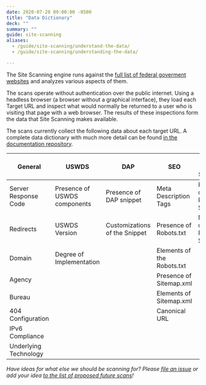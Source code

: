 ```yaml
---
date: 2020-07-28 09:00:00 -0500
title: "Data Dictionary"
deck: ""
summary: ""
guide: site-scanning
aliases:
  - /guide/site-scanning/understand-the-data/
  - /guide/site-scanning/understanding-the-data/

---
```


The Site Scanning engine runs against the [full list of federal goverment websites](https://github.com/GSA/federal-website-index) and analyzes various aspects of them.  

The scans operate without authentication over the public internet. Using a headless browser (a browser without a graphical interface), they load each Target URL and inspect what would normally be returned to a user who is visiting that page with a web browser.  The results of these inspections form the data that Site Scanning makes available. 

The scans currently collect the following data about each target URL.  A complete data dictionary with much more detail can be found [in the documentation repository](https://github.com/GSA/site-scanning-documentation/blob/main/data/Site_Scanning_Data_Dictionary.csv).


| General  |  USWDS | DAP  | SEO  | Third Party Services  |
|---|---|---|---|---|
| Server Response Code  | Presence of USWDS components  | Presence of DAP snippet | Meta Description Tags  | Presence of Third Party Services  |
| Redirects  |  USWDS Version | Customizations of the Snippet  | Presence of Robots.txt  | Number of Third Party Services   |
| Domain  |  Degree of Implementation |   |  Elements of the Robots.txt |   |
|  Agency |   |   | Presence of Sitemap.xml  |   |
| Bureau  |   |   | Elements of Sitemap.xml  |   |
|  404 Configuration |   |   |  Canonical URL |   |
|  IPv6 Compliance |   |   |   |   |
|  Underlying Technology |   |   |   |   |

_Have ideas for what else we should be scanning for? Please [file an issue](https://github.com/gsa/site-scanning/issues) or add your idea [to the list of proposed future scans](https://github.com/GSA/site-scanning-documentation/blob/main/pages/candidate-scans.md)!_
